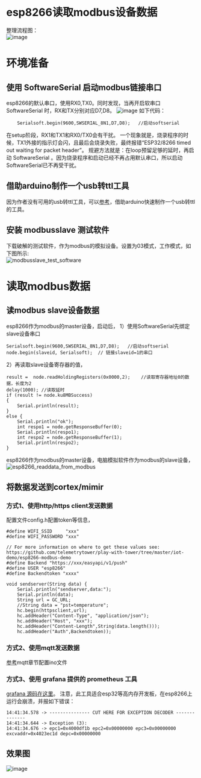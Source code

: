 # esp8266读取modbus设备数据
整理流程图：  
![image](https://user-images.githubusercontent.com/41465048/220004955-c8195e25-63ee-46ff-acb1-781457578f3f.png)


# 环境准备
## 使用 SoftwareSerial 启动modbus链接串口
esp8266的默认串口，使用RX0,TX0。同时发现，当再开启软串口 SoftwareSerial 时，RX和TX分别对应D7,D8。
![image](https://user-images.githubusercontent.com/41465048/217773535-98b49587-4fe7-4b57-a088-bacef3913f0d.png)
如下代码：
```
    Serialsoft.begin(9600,SWSERIAL_8N1,D7,D8);   //启动softserial
```
在setup阶段，RX1和TX1和RX0/TX0会有干扰。
一个现象就是，烧录程序的时候，TX1外接的指示灯会闪，且最后会烧录失败，最终报错“ESP32/8266 timed out waiting for packet header”。
规避方法就是：在loop预留足够的延时，再启动 SoftwareSerial 。因为烧录程序和启动已经不再占用默认串口，所以启动SoftwareSerial已不再受干扰。
## 借助arduino制作一个usb转ttl工具
因为作者没有可用的usb转ttl工具，可以[参考](https://www.electronics-lab.com/three-ways-make-arduino-works-usbttl-converter/)，借助arduino快速制作一个usb转ttl的工具。

## 安装 modbusslave 测试软件
下载破解的测试软件，作为modbus的模拟设备。设置为03模式，工作模式，如下图所示:  
![modbusslave_test_software](https://user-images.githubusercontent.com/41465048/219366575-ecea0457-139a-4e44-8b72-b779a4ad02df.png)

# 读取modbus数据
## 读modbus slave设备数据
esp8266作为modbus的master设备，启动后，
1）使用SoftwareSerial先绑定slave设备串口
```
Serialsoft.begin(9600,SWSERIAL_8N1,D7,D8);   //启动softserial
node.begin(slaveid, Serialsoft);  // 链接slaveid=1的串口
```
2）再读取slave设备寄存器的值，
```
result =  node.readHoldingRegisters(0x0000,2);    //读取寄存器地址0的数据，长度为2
delay(1000); //读取延时
if (result != node.ku8MBSuccess)
{
    Serial.println(result);
} 
else {
    Serial.println("ok");
    int respo1 = node.getResponseBuffer(0);
    Serial.println(respo1);     
    int respo2 = node.getResponseBuffer(1);
    Serial.println(respo2); 
}
```
esp8266作为modbus的master设备，电脑模拟软件作为modbus的slave设备，  
![esp8266_readdata_from_modbus](https://user-images.githubusercontent.com/41465048/219366928-e8554009-bd17-46fc-adf2-599a2d984451.png)


## 将数据发送到cortex/mimir
### 方式1、使用http/https client发送数据
配置文件config.h配置token等信息，
```
#define WIFI_SSID     "xxx"
#define WIFI_PASSWORD "xxx"

// For more information on where to get these values see: https://github.com/telemetrytower/play-with-tower/tree/master/iot-demo/esp8266-modbus-demo
#define Backend "https://xxx/easyapi/v1/push"
#define USER "esp8266"
#define Backendtoken "xxxx"  
```
```
void sendserver(String data) {
    Serial.println("sendserver,data:");
    Serial.println(data);
    String url = GC_URL;
    //String data = "pst=temperature";
    hc.begin(httpsclient,url);
    hc.addHeader("Content-Type", "application/json");
    hc.addHeader("Host", "xxx");
    hc.addHeader("Content-Length",String(data.length()));
    hc.addHeader("Auth",Backendtoken));
```
### 方式2、使用mqtt发送数据
[参考](https://github.com/telemetrytower/play-with-tower/tree/master/iot-demo/esp8266-temperature-demo)mqtt章节配置ino文件
### 方式3、使用 grafana 提供的 prometheus 工具
[grafana 源码在这里](https://github.com/grafana/prometheus-arduino/)。
注意，此工具适合esp32等高内存开发板，在esp8266上运行会崩溃，并报如下错误：
```
14:41:34.578 -> --------------- CUT HERE FOR EXCEPTION DECODER --------------
14:41:34.644 -> Exception (3):
14:41:34.676 -> epc1=0x4000df1b epc2=0x00000000 epc3=0x00000000 excvaddr=0x4023ec1d depc=0x00000000
```
## 效果图
![image](https://user-images.githubusercontent.com/41465048/219366411-d7ef685d-12e4-438c-8373-04b65152177a.png)
